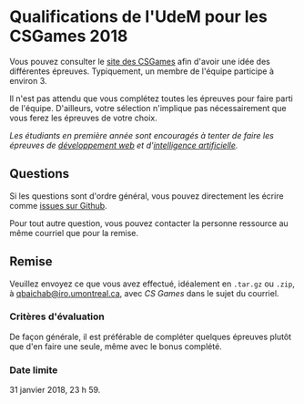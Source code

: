 # Qualifications de l'UdeM pour les CSGames 2018

Vous pouvez consulter le [site des CSGames](//2018.csgames.org/#Competitions)
afin d'avoir une idée des différentes épreuves. Typiquement, un membre de
l'équipe participe à environ 3.

Il n'est pas attendu que vous complétez toutes les épreuves pour faire parti de
l'équipe. D'ailleurs, votre sélection n'implique pas nécessairement que vous
ferez les épreuves de votre choix.

*Les étudiants en première année sont encouragés à tenter de faire les épreuves
de [développement web](developpement_web.md) et
d'[intelligence artificielle](intelligence_artificielle.md).*

## Questions

Si les questions sont d'ordre général, vous pouvez directement les écrire comme
[issues sur Github](//github.com/AEDIROUM/csgames-qualif-2018/issues).

Pour tout autre question, vous pouvez contacter la personne ressource au même
courriel que pour la remise.

## Remise

Veuillez envoyez ce que vous avez effectué, idéalement en `.tar.gz` ou `.zip`,
à [qbaichab@iro.umontreal.ca](mailto:qbaichab@iro.umontreal.ca), avec
*CS Games* dans le sujet du courriel.

### Critères d'évaluation

De façon générale, il est préférable de compléter quelques épreuves plutôt que
d'en faire une seule, même avec le bonus complété.

### Date limite

31 janvier 2018, 23 h 59.
